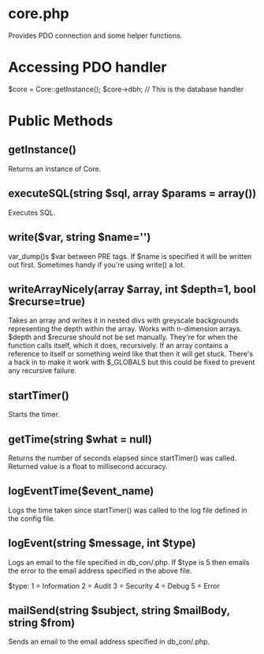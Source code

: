 core.php
========

Provides PDO connection and some helper functions.


Accessing PDO handler
=====================

$core = Core::getInstance();
$core->dbh; // This is the database handler


Public Methods
==============

getInstance()
-------------

Returns an instance of Core.


executeSQL(string $sql, array $params = array())
------------------------------------------------

Executes SQL.


write($var, string $name='')
----------------------------

var\_dump()s $var between PRE tags. If $name is specified it will be written out first. Sometimes handy if you're using write() a lot.


writeArrayNicely(array $array, int $depth=1, bool $recurse=true)
----------------------------------------------------------------

Takes an array and writes it in nested divs with greyscale backgrounds representing the depth within the array. Works with n-dimension arrays. $depth and $recurse should not be set manually. They're for when the function calls itself, which it does, recursively. If an array contains a reference to itself or something weird like that then it will get stuck. There's a hack in to make it work with $\_GLOBALS but this could be fixed to prevent any recursive failure.


startTimer()
------------

Starts the timer.


getTime(string $what = null)
----------------------------

Returns the number of seconds elapsed since startTimer() was called. Returned value is a float to millisecond accuracy.


logEventTime($event\_name) 
-------------------------

Logs the time taken since startTimer() was called to the log file defined in the config file.


logEvent(string $message, int $type)
------------------------------------

Logs an email to the file specified in db\_con/<hostname>.php. If $type is 5 then emails the error to the email address specified in the above file.

$type:
1 = Information
2 = Audit
3 = Security
4 = Debug
5 = Error


mailSend(string $subject, string $mailBody, string $from)
----------------------------------------------------------

Sends an email to the email address specified in db\_con/<hostname>.php.


